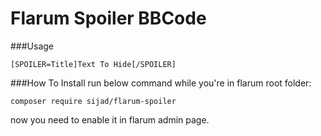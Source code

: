 # Flarum Spoiler BBCode

###Usage
```
[SPOILER=Title]Text To Hide[/SPOILER]
```

###How To Install
run below command while you're in flarum root folder:
```
composer require sijad/flarum-spoiler
```

now you need to enable it in flarum admin page.